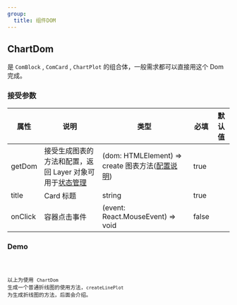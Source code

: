 ```yaml
---
group:
  title: 组件DOM
---
```


## ChartDom

是 `ComBlock` , `ComCard` , `ChartPlot` 的组合体，一般需求都可以直接用这个 Dom 完成。

### 接受参数

| 属性    | 说明                                                                                    | 类型                                                                                 | 必填  | 默认值 |
| ------- | --------------------------------------------------------------------------------------- | ------------------------------------------------------------------------------------ | ----- | ------ |
| getDom  | 接受生成图表的方法和配置，返回 Layer 对象可用于[状态管理](../../../charts/senior-usage) | (dom: HTMLElement) => create 图表方法([配置说明](../../../charts/utils/base-config)) | true  |
| title   | Card 标题                                                                               | string                                                                               | true  |        |
| onClick | 容器点击事件                                                                            | (event: React.MouseEvent) => void                                                    | false |        |

### Demo

<code src="./base.tsx" >

以上为使用 `ChartDom` 生成一个普通折线图的使用方法，`createLinePlot` 为生成折线图的方法，后面会介绍。
